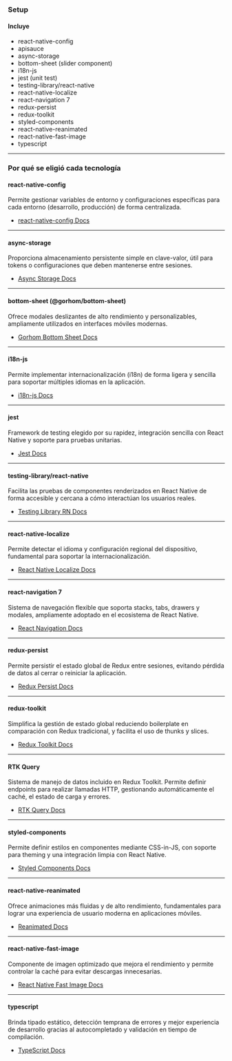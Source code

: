 ### Setup

#### Incluye

- react-native-config
- apisauce
- async-storage
- bottom-sheet (slider component)
- i18n-js
- jest (unit test)
- testing-library/react-native
- react-native-localize
- react-navigation 7
- redux-persist
- redux-toolkit
- styled-components
- react-native-reanimated
- react-native-fast-image
- typescript

---

### Por qué se eligió cada tecnología

#### react-native-config
Permite gestionar variables de entorno y configuraciones específicas para cada entorno (desarrollo, producción) de forma centralizada.

- [react-native-config Docs](https://github.com/luggit/react-native-config)

---

#### async-storage
Proporciona almacenamiento persistente simple en clave-valor, útil para tokens o configuraciones que deben mantenerse entre sesiones.

- [Async Storage Docs](https://react-native-async-storage.github.io/async-storage/)

---

#### bottom-sheet (@gorhom/bottom-sheet)
Ofrece modales deslizantes de alto rendimiento y personalizables, ampliamente utilizados en interfaces móviles modernas.

- [Gorhom Bottom Sheet Docs](https://gorhom.github.io/react-native-bottom-sheet/)

---

#### i18n-js
Permite implementar internacionalización (i18n) de forma ligera y sencilla para soportar múltiples idiomas en la aplicación.

- [i18n-js Docs](https://github.com/fnando/i18n-js)

---

#### jest
Framework de testing elegido por su rapidez, integración sencilla con React Native y soporte para pruebas unitarias.

- [Jest Docs](https://jestjs.io/docs/getting-started)

---

#### testing-library/react-native
Facilita las pruebas de componentes renderizados en React Native de forma accesible y cercana a cómo interactúan los usuarios reales.

- [Testing Library RN Docs](https://testing-library.com/docs/react-native-testing-library/intro/)

---

#### react-native-localize
Permite detectar el idioma y configuración regional del dispositivo, fundamental para soportar la internacionalización.

- [React Native Localize Docs](https://github.com/zoontek/react-native-localize)

---

#### react-navigation 7
Sistema de navegación flexible que soporta stacks, tabs, drawers y modales, ampliamente adoptado en el ecosistema de React Native.

- [React Navigation Docs](https://reactnavigation.org/docs/getting-started)

---

#### redux-persist
Permite persistir el estado global de Redux entre sesiones, evitando pérdida de datos al cerrar o reiniciar la aplicación.

- [Redux Persist Docs](https://github.com/rt2zz/redux-persist)

---

#### redux-toolkit
Simplifica la gestión de estado global reduciendo boilerplate en comparación con Redux tradicional, y facilita el uso de thunks y slices.

- [Redux Toolkit Docs](https://redux-toolkit.js.org/introduction/getting-started)

---

#### RTK Query
Sistema de manejo de datos incluido en Redux Toolkit. Permite definir endpoints para realizar llamadas HTTP, gestionando automáticamente el caché, el estado de carga y errores.

- [RTK Query Docs](https://redux-toolkit.js.org/rtk-query/overview)

---

#### styled-components
Permite definir estilos en componentes mediante CSS-in-JS, con soporte para theming y una integración limpia con React Native.

- [Styled Components Docs](https://styled-components.com/docs/basics#react-native)

---

#### react-native-reanimated
Ofrece animaciones más fluidas y de alto rendimiento, fundamentales para lograr una experiencia de usuario moderna en aplicaciones móviles.

- [Reanimated Docs](https://docs.swmansion.com/react-native-reanimated/)

---

#### react-native-fast-image
Componente de imagen optimizado que mejora el rendimiento y permite controlar la caché para evitar descargas innecesarias.

- [React Native Fast Image Docs](https://github.com/DylanVann/react-native-fast-image)

---

#### typescript
Brinda tipado estático, detección temprana de errores y mejor experiencia de desarrollo gracias al autocompletado y validación en tiempo de compilación.

- [TypeScript Docs](https://www.typescriptlang.org/docs/)